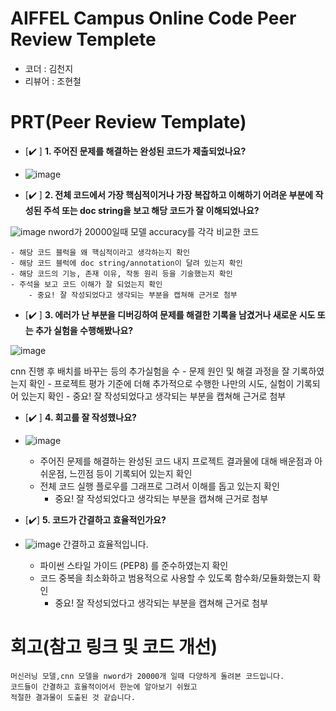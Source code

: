 # AIFFEL Campus Online Code Peer Review Templete
- 코더 : 김천지
- 리뷰어 : 조현철


# PRT(Peer Review Template)
- [✔️ ]  **1. 주어진 문제를 해결하는 완성된 코드가 제출되었나요?**
- ![image](https://github.com/user-attachments/assets/ab6e783d-a775-44a8-aa90-3c943d9ada5e)


    
- [✔️ ]  **2. 전체 코드에서 가장 핵심적이거나 가장 복잡하고 이해하기 어려운 부분에 작성된 
주석 또는 doc string을 보고 해당 코드가 잘 이해되었나요?**

![image](https://github.com/user-attachments/assets/9b25f1ca-fa73-436b-86ed-bc7f7244b707)
nword가 20000일때 모델 accuracy를 각각 비교한 코드

    - 해당 코드 블럭을 왜 핵심적이라고 생각하는지 확인
    - 해당 코드 블럭에 doc string/annotation이 달려 있는지 확인
    - 해당 코드의 기능, 존재 이유, 작동 원리 등을 기술했는지 확인
    - 주석을 보고 코드 이해가 잘 되었는지 확인
        - 중요! 잘 작성되었다고 생각되는 부분을 캡쳐해 근거로 첨부
        
- [✔️ ]  **3. 에러가 난 부분을 디버깅하여 문제를 해결한 기록을 남겼거나
새로운 시도 또는 추가 실험을 수행해봤나요?**

![image](https://github.com/user-attachments/assets/358218b9-b3ef-4398-ab6c-c2c4316bf715)

cnn 진행 후 배치를 바꾸는 등의 추가실험을 수
    - 문제 원인 및 해결 과정을 잘 기록하였는지 확인
    - 프로젝트 평가 기준에 더해 추가적으로 수행한 나만의 시도, 
    실험이 기록되어 있는지 확인
        - 중요! 잘 작성되었다고 생각되는 부분을 캡쳐해 근거로 첨부
        
- [✔️ ]  **4. 회고를 잘 작성했나요?**
- ![image](https://github.com/user-attachments/assets/856616bb-9b83-45f0-85fe-2fa304a795e0)

    - 주어진 문제를 해결하는 완성된 코드 내지 프로젝트 결과물에 대해
    배운점과 아쉬운점, 느낀점 등이 기록되어 있는지 확인
    - 전체 코드 실행 플로우를 그래프로 그려서 이해를 돕고 있는지 확인
        - 중요! 잘 작성되었다고 생각되는 부분을 캡쳐해 근거로 첨부
        
- [✔️]  **5. 코드가 간결하고 효율적인가요?**
- ![image](https://github.com/user-attachments/assets/7ff88e59-2e4c-47b3-b99d-bd353bac760f)
간결하고 효율적입니다.
    - 파이썬 스타일 가이드 (PEP8) 를 준수하였는지 확인
    - 코드 중복을 최소화하고 범용적으로 사용할 수 있도록 함수화/모듈화했는지 확인
        - 중요! 잘 작성되었다고 생각되는 부분을 캡쳐해 근거로 첨부


# 회고(참고 링크 및 코드 개선)
```
머신러닝 모델,cnn 모델을 nword가 20000개 일때 다양하게 돌려본 코드입니다.
코드들이 간결하고 효율적이어서 한눈에 알아보기 쉬웠고
적절한 결과물이 도출된 것 같습니다.
```

